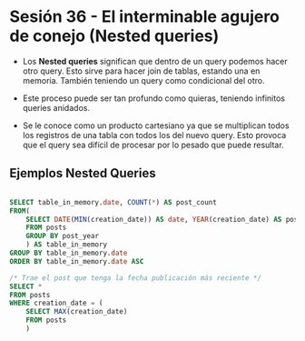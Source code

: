 # Sesión 36 - El interminable agujero de conejo (Nested queries)

* Los **Nested queries** significan que dentro de un query podemos hacer otro query. Esto sirve para hacer join de tablas, estando una en memoria. También teniendo un query como condicional del otro.

* Este proceso puede ser tan profundo como quieras, teniendo infinitos queries anidados.

* Se le conoce como un producto cartesiano ya que se multiplican todos los registros de una tabla con todos los del nuevo query. Esto provoca que el query sea difícil de procesar por lo pesado que puede resultar.

## Ejemplos Nested Queries

```sql

SELECT table_in_memory.date, COUNT(*) AS post_count
FROM(
	SELECT DATE(MIN(creation_date)) AS date, YEAR(creation_date) AS post_year
	FROM posts
    GROUP BY post_year
    ) AS table_in_memory
GROUP BY table_in_memory.date
ORDER BY table_in_memory.date ASC

/* Trae el post que tenga la fecha publicación más reciente */
SELECT *
FROM posts
WHERE creation_date = (
	SELECT MAX(creation_date)
    FROM posts
    )

```
